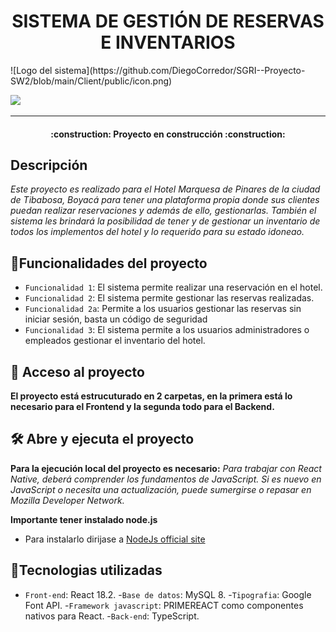 <h1 align="center">SISTEMA DE GESTIÓN DE RESERVAS E INVENTARIOS</h1>
![Logo del sistema](https://github.com/DiegoCorredor/SGRI--Proyecto-SW2/blob/main/Client/public/icon.png)
<p align="left"><img src="https://img.shields.io/badge/STATUS-EN%20DESAROLLO-green"></p><hr>

<h4 align="center">:construction: Proyecto en construcción :construction:</h4>

## Descripción
_Este proyecto es realizado para el Hotel Marquesa de Pinares de la ciudad de Tibabosa, Boyacá para tener una plataforma propia donde sus clientes puedan realizar reservaciones y además de ello, gestionarlas. También el sistema les brindará la posibilidad de tener y de gestionar un inventario de todos los implementos del hotel y lo requerido para su estado idoneao._

## :hammer:Funcionalidades del proyecto

- `Funcionalidad 1`: El sistema permite realizar una reservación en el hotel.
- `Funcionalidad 2`: El sistema permite gestionar las reservas realizadas.
- `Funcionalidad 2a`: Permite a los usuarios gestionar las reservas sin iniciar sesión, basta un código de seguridad
- `Funcionalidad 3`: El sistema permite a los usuarios administradores o empleados gestionar el inventario del hotel.

## 📁 Acceso al proyecto

**El proyecto está estrucuturado en 2 carpetas, en la primera está lo necesario para el Frontend y la segunda todo para el Backend.**

## 🛠️ Abre y ejecuta el proyecto

**Para la ejecución local del proyecto es necesario:**
_Para trabajar con React Native, deberá comprender los fundamentos de JavaScript. Si es nuevo en JavaScript o necesita una actualización, puede sumergirse o repasar en Mozilla Developer Network._

**Importante tener instalado node.js**
* Para instalarlo dirijase a [NodeJs official site](https://nodejs.org/es/download/)

## :wrench:Tecnologias utilizadas

- `Front-end`: React 18.2. 
-`Base de datos`: MySQL 8. 
-`Tipografia`: Google Font API. 
-`Framework javascript`: PRIMEREACT como componentes nativos para React. 
-`Back-end`: TypeScript.

